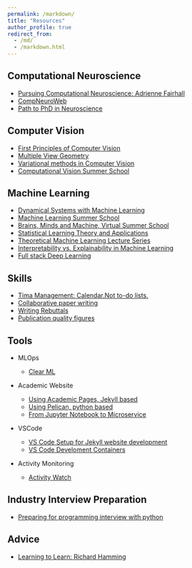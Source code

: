 ```yaml
---
permalink: /markdown/
title: "Resources"
author_profile: true
redirect_from: 
  - /md/
  - /markdown.html
---
```


## Computational Neuroscience

* [Pursuing Computational Neuroscience: Adrienne Fairhall](https://fairhalllab.com/2013/06/14/pursuing-computational-neuroscience/)
* [CompNeuroWeb](https://compneuroweb.com/)
* [Path to PhD in Neuroscience](https://neurostars.org/t/path-to-phd-in-computational-neuroscience/7463/3)

## Computer Vision

* [First Principles of Computer Vision](https://youtu.be/iEGvWcHsf0E)
* [Multiple View Geometry](https://youtube.com/playlist?list=PLTBdjV_4f-EJn6udZ34tht9EVIW7lbeo4)
* [Variational methods in Computer Vision](https://youtube.com/playlist?list=PLTBdjV_4f-EJ7A2iIH5L5ztqqrWYjP2RI)
* [Computational Vision Summer School](https://youtu.be/M1VHu1d4sGQ)

## Machine Learning 
* [Dynamical Systems with Machine Learning](https://www.youtube.com/playlist?list=PLMrJAkhIeNNR6DzT17-MM1GHLkuYVjhyt)
* [Machine Learning Summer School](https://youtu.be/fkpw2QUUjTg)
* [Brains, Minds and Machine, Virtual Summer School](https://youtube.com/playlist?list=PLyGKBDfnk-iCYqS4OiUUljd_98xELGjzi)
* [Statistical Learning Theory and Applications](https://youtube.com/playlist?list=PLyGKBDfnk-iCXhuP9W-BQ9q2RkEIA5I5f)
* [Theoretical Machine Learning Lecture Series](https://youtube.com/playlist?list=PLdDZb3TwJPZ5VLprf2VUfC0h1zOGvV_gz)
* [Interpretability vs. Explainability in Machine Learning](https://youtu.be/zsRKPxgHURQ)
* [Full stack Deep Learning](https://fullstackdeeplearning.com/)

## Skills

* [Tima Management: Calendar.Not to-do lists.](https://blog.usejournal.com/calendar-in-stead-of-to-do-lists-9ada86a512dd)
* [Collaborative paper writing](https://medium.com/@deviparikh/planning-paper-writing-553f497e8839)
* [Writing Rebuttals](https://medium.com/@deviparikh/how-we-write-rebuttals-dc84742fece1)
* [Publication quality figures](https://github.com/jbmouret/matplotlib_for_papers)

## Tools

* MLOps
    - [Clear ML](https://www.youtube.com/playlist?list=PLMdIlCuMqSTnoC45ME5_JnsJX0zWqDdlO)

* Academic Website
    - [Using Academic Pages, Jekyll based](https://academicpages.github.io/)
    - [Using Pelican, python based](https://github.com/wjhopper/academia)
    - [From Jupyter Notebook to Microservice](https://github.com/alanjeffares/notebook-to-microservice/tree/master)

* VSCode 
    - [VS Code Setup for Jekyll website development](https://insujang.github.io/2019-09-28/jekyll-vscode/)
    - [VS Code Develoment Containers](https://code.visualstudio.com/docs/devcontainers/containers)

* Activity Monitoring
    - [Activity Watch](https://github.com/ActivityWatch/activitywatch)

## Industry Interview Preparation

* [Preparing for programming interview with python](https://medium.com/@ratulsaha/preparing-for-programming-interview-as-a-phd-student-with-python-5f8af8b40d5f)

## Advice

* [Learning to Learn: Richard Hamming](https://youtu.be/AD4b-52jtos)
 
